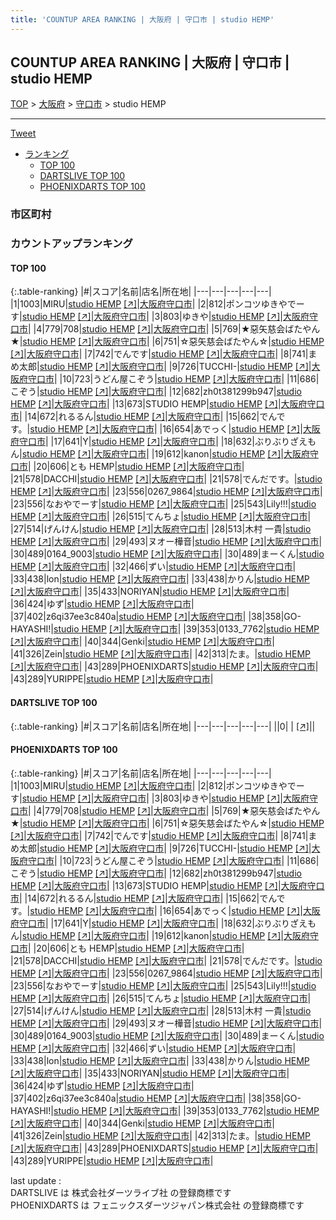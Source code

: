 ```yaml
---
title: 'COUNTUP AREA RANKING | 大阪府 | 守口市 | studio HEMP'
---
```

## COUNTUP AREA RANKING | 大阪府 | 守口市 | studio HEMP

[TOP](/darts/rank/) > [大阪府](/darts/rank/大阪府/) > [守口市](/darts/rank/大阪府/守口市/) > studio HEMP

___

<a href="https://twitter.com/share?ref_src=twsrc%5Etfw" data-text="COUNTUP AREA RANKING | 大阪府守口市studio HEMP" class="twitter-share-button" data-hashtags="DARTSLIVE,PHOENIXDARTS,darts,ダーツ" data-show-count="false">Tweet</a>

* [ランキング](#カウントアップランキング)
    * [TOP 100](#top-100)
    * [DARTSLIVE TOP 100](#dartslive-top-100)
    * [PHOENIXDARTS TOP 100](#phoenixdarts-top-100)

### 市区町村

<ul>

</ul>

### カウントアップランキング

#### TOP 100



{:.table-ranking}
|#|スコア|名前|店名|所在地|
|---|---|---|---|---|
|1|1003|<span class="rank-name-pd">MIRU</span>|<a href="/darts/rank/shops/74336.html">studio HEMP</a> <a href="https://vs.phoenixdarts.com/jp/shop/shopDetailInfo/s_74336?s_seq=74336">[↗]</a>|<a href="/darts/rank/大阪府/守口市">大阪府守口市</a>|
|2|812|<span class="rank-name-pd">ポンコツゆきやでーす</span>|<a href="/darts/rank/shops/74336.html">studio HEMP</a> <a href="https://vs.phoenixdarts.com/jp/shop/shopDetailInfo/s_74336?s_seq=74336">[↗]</a>|<a href="/darts/rank/大阪府/守口市">大阪府守口市</a>|
|3|803|<span class="rank-name-pd">ゆきや</span>|<a href="/darts/rank/shops/74336.html">studio HEMP</a> <a href="https://vs.phoenixdarts.com/jp/shop/shopDetailInfo/s_74336?s_seq=74336">[↗]</a>|<a href="/darts/rank/大阪府/守口市">大阪府守口市</a>|
|4|779|<span class="rank-name-pd">708</span>|<a href="/darts/rank/shops/74336.html">studio HEMP</a> <a href="https://vs.phoenixdarts.com/jp/shop/shopDetailInfo/s_74336?s_seq=74336">[↗]</a>|<a href="/darts/rank/大阪府/守口市">大阪府守口市</a>|
|5|769|<span class="rank-name-pd">★惡矢慈会ばたやん★</span>|<a href="/darts/rank/shops/74336.html">studio HEMP</a> <a href="https://vs.phoenixdarts.com/jp/shop/shopDetailInfo/s_74336?s_seq=74336">[↗]</a>|<a href="/darts/rank/大阪府/守口市">大阪府守口市</a>|
|6|751|<span class="rank-name-pd">☆惡矢慈会ばたやん☆</span>|<a href="/darts/rank/shops/74336.html">studio HEMP</a> <a href="https://vs.phoenixdarts.com/jp/shop/shopDetailInfo/s_74336?s_seq=74336">[↗]</a>|<a href="/darts/rank/大阪府/守口市">大阪府守口市</a>|
|7|742|<span class="rank-name-pd">でんです</span>|<a href="/darts/rank/shops/74336.html">studio HEMP</a> <a href="https://vs.phoenixdarts.com/jp/shop/shopDetailInfo/s_74336?s_seq=74336">[↗]</a>|<a href="/darts/rank/大阪府/守口市">大阪府守口市</a>|
|8|741|<span class="rank-name-pd">まめ太郎</span>|<a href="/darts/rank/shops/74336.html">studio HEMP</a> <a href="https://vs.phoenixdarts.com/jp/shop/shopDetailInfo/s_74336?s_seq=74336">[↗]</a>|<a href="/darts/rank/大阪府/守口市">大阪府守口市</a>|
|9|726|<span class="rank-name-pd">TUCCHI-</span>|<a href="/darts/rank/shops/74336.html">studio HEMP</a> <a href="https://vs.phoenixdarts.com/jp/shop/shopDetailInfo/s_74336?s_seq=74336">[↗]</a>|<a href="/darts/rank/大阪府/守口市">大阪府守口市</a>|
|10|723|<span class="rank-name-pd">うどん屋こぞう</span>|<a href="/darts/rank/shops/74336.html">studio HEMP</a> <a href="https://vs.phoenixdarts.com/jp/shop/shopDetailInfo/s_74336?s_seq=74336">[↗]</a>|<a href="/darts/rank/大阪府/守口市">大阪府守口市</a>|
|11|686|<span class="rank-name-pd">こぞう</span>|<a href="/darts/rank/shops/74336.html">studio HEMP</a> <a href="https://vs.phoenixdarts.com/jp/shop/shopDetailInfo/s_74336?s_seq=74336">[↗]</a>|<a href="/darts/rank/大阪府/守口市">大阪府守口市</a>|
|12|682|<span class="rank-name-pd">zh0t381299b947</span>|<a href="/darts/rank/shops/74336.html">studio HEMP</a> <a href="https://vs.phoenixdarts.com/jp/shop/shopDetailInfo/s_74336?s_seq=74336">[↗]</a>|<a href="/darts/rank/大阪府/守口市">大阪府守口市</a>|
|13|673|<span class="rank-name-pd">STUDIO HEMP</span>|<a href="/darts/rank/shops/74336.html">studio HEMP</a> <a href="https://vs.phoenixdarts.com/jp/shop/shopDetailInfo/s_74336?s_seq=74336">[↗]</a>|<a href="/darts/rank/大阪府/守口市">大阪府守口市</a>|
|14|672|<span class="rank-name-pd">れるるん</span>|<a href="/darts/rank/shops/74336.html">studio HEMP</a> <a href="https://vs.phoenixdarts.com/jp/shop/shopDetailInfo/s_74336?s_seq=74336">[↗]</a>|<a href="/darts/rank/大阪府/守口市">大阪府守口市</a>|
|15|662|<span class="rank-name-pd">でんです。</span>|<a href="/darts/rank/shops/74336.html">studio HEMP</a> <a href="https://vs.phoenixdarts.com/jp/shop/shopDetailInfo/s_74336?s_seq=74336">[↗]</a>|<a href="/darts/rank/大阪府/守口市">大阪府守口市</a>|
|16|654|<span class="rank-name-pd">あでっく</span>|<a href="/darts/rank/shops/74336.html">studio HEMP</a> <a href="https://vs.phoenixdarts.com/jp/shop/shopDetailInfo/s_74336?s_seq=74336">[↗]</a>|<a href="/darts/rank/大阪府/守口市">大阪府守口市</a>|
|17|641|<span class="rank-name-pd">Y</span>|<a href="/darts/rank/shops/74336.html">studio HEMP</a> <a href="https://vs.phoenixdarts.com/jp/shop/shopDetailInfo/s_74336?s_seq=74336">[↗]</a>|<a href="/darts/rank/大阪府/守口市">大阪府守口市</a>|
|18|632|<span class="rank-name-pd">ぶりぶりざえもん</span>|<a href="/darts/rank/shops/74336.html">studio HEMP</a> <a href="https://vs.phoenixdarts.com/jp/shop/shopDetailInfo/s_74336?s_seq=74336">[↗]</a>|<a href="/darts/rank/大阪府/守口市">大阪府守口市</a>|
|19|612|<span class="rank-name-pd">kanon</span>|<a href="/darts/rank/shops/74336.html">studio HEMP</a> <a href="https://vs.phoenixdarts.com/jp/shop/shopDetailInfo/s_74336?s_seq=74336">[↗]</a>|<a href="/darts/rank/大阪府/守口市">大阪府守口市</a>|
|20|606|<span class="rank-name-pd">とも   HEMP</span>|<a href="/darts/rank/shops/74336.html">studio HEMP</a> <a href="https://vs.phoenixdarts.com/jp/shop/shopDetailInfo/s_74336?s_seq=74336">[↗]</a>|<a href="/darts/rank/大阪府/守口市">大阪府守口市</a>|
|21|578|<span class="rank-name-pd">DACCHI</span>|<a href="/darts/rank/shops/74336.html">studio HEMP</a> <a href="https://vs.phoenixdarts.com/jp/shop/shopDetailInfo/s_74336?s_seq=74336">[↗]</a>|<a href="/darts/rank/大阪府/守口市">大阪府守口市</a>|
|21|578|<span class="rank-name-pd">でんだです。</span>|<a href="/darts/rank/shops/74336.html">studio HEMP</a> <a href="https://vs.phoenixdarts.com/jp/shop/shopDetailInfo/s_74336?s_seq=74336">[↗]</a>|<a href="/darts/rank/大阪府/守口市">大阪府守口市</a>|
|23|556|<span class="rank-name-pd">0267_9864</span>|<a href="/darts/rank/shops/74336.html">studio HEMP</a> <a href="https://vs.phoenixdarts.com/jp/shop/shopDetailInfo/s_74336?s_seq=74336">[↗]</a>|<a href="/darts/rank/大阪府/守口市">大阪府守口市</a>|
|23|556|<span class="rank-name-pd">なおやでーす</span>|<a href="/darts/rank/shops/74336.html">studio HEMP</a> <a href="https://vs.phoenixdarts.com/jp/shop/shopDetailInfo/s_74336?s_seq=74336">[↗]</a>|<a href="/darts/rank/大阪府/守口市">大阪府守口市</a>|
|25|543|<span class="rank-name-pd">Lily!!!</span>|<a href="/darts/rank/shops/74336.html">studio HEMP</a> <a href="https://vs.phoenixdarts.com/jp/shop/shopDetailInfo/s_74336?s_seq=74336">[↗]</a>|<a href="/darts/rank/大阪府/守口市">大阪府守口市</a>|
|26|515|<span class="rank-name-pd">てんちょ</span>|<a href="/darts/rank/shops/74336.html">studio HEMP</a> <a href="https://vs.phoenixdarts.com/jp/shop/shopDetailInfo/s_74336?s_seq=74336">[↗]</a>|<a href="/darts/rank/大阪府/守口市">大阪府守口市</a>|
|27|514|<span class="rank-name-pd">げんけん</span>|<a href="/darts/rank/shops/74336.html">studio HEMP</a> <a href="https://vs.phoenixdarts.com/jp/shop/shopDetailInfo/s_74336?s_seq=74336">[↗]</a>|<a href="/darts/rank/大阪府/守口市">大阪府守口市</a>|
|28|513|<span class="rank-name-pd">木村 一貴</span>|<a href="/darts/rank/shops/74336.html">studio HEMP</a> <a href="https://vs.phoenixdarts.com/jp/shop/shopDetailInfo/s_74336?s_seq=74336">[↗]</a>|<a href="/darts/rank/大阪府/守口市">大阪府守口市</a>|
|29|493|<span class="rank-name-pd">ヌオー樺音</span>|<a href="/darts/rank/shops/74336.html">studio HEMP</a> <a href="https://vs.phoenixdarts.com/jp/shop/shopDetailInfo/s_74336?s_seq=74336">[↗]</a>|<a href="/darts/rank/大阪府/守口市">大阪府守口市</a>|
|30|489|<span class="rank-name-pd">0164_9003</span>|<a href="/darts/rank/shops/74336.html">studio HEMP</a> <a href="https://vs.phoenixdarts.com/jp/shop/shopDetailInfo/s_74336?s_seq=74336">[↗]</a>|<a href="/darts/rank/大阪府/守口市">大阪府守口市</a>|
|30|489|<span class="rank-name-pd">まーくん</span>|<a href="/darts/rank/shops/74336.html">studio HEMP</a> <a href="https://vs.phoenixdarts.com/jp/shop/shopDetailInfo/s_74336?s_seq=74336">[↗]</a>|<a href="/darts/rank/大阪府/守口市">大阪府守口市</a>|
|32|466|<span class="rank-name-pd">ずい</span>|<a href="/darts/rank/shops/74336.html">studio HEMP</a> <a href="https://vs.phoenixdarts.com/jp/shop/shopDetailInfo/s_74336?s_seq=74336">[↗]</a>|<a href="/darts/rank/大阪府/守口市">大阪府守口市</a>|
|33|438|<span class="rank-name-pd">lon</span>|<a href="/darts/rank/shops/74336.html">studio HEMP</a> <a href="https://vs.phoenixdarts.com/jp/shop/shopDetailInfo/s_74336?s_seq=74336">[↗]</a>|<a href="/darts/rank/大阪府/守口市">大阪府守口市</a>|
|33|438|<span class="rank-name-pd">かりん</span>|<a href="/darts/rank/shops/74336.html">studio HEMP</a> <a href="https://vs.phoenixdarts.com/jp/shop/shopDetailInfo/s_74336?s_seq=74336">[↗]</a>|<a href="/darts/rank/大阪府/守口市">大阪府守口市</a>|
|35|433|<span class="rank-name-pd">NORIYAN</span>|<a href="/darts/rank/shops/74336.html">studio HEMP</a> <a href="https://vs.phoenixdarts.com/jp/shop/shopDetailInfo/s_74336?s_seq=74336">[↗]</a>|<a href="/darts/rank/大阪府/守口市">大阪府守口市</a>|
|36|424|<span class="rank-name-pd">ゆず</span>|<a href="/darts/rank/shops/74336.html">studio HEMP</a> <a href="https://vs.phoenixdarts.com/jp/shop/shopDetailInfo/s_74336?s_seq=74336">[↗]</a>|<a href="/darts/rank/大阪府/守口市">大阪府守口市</a>|
|37|402|<span class="rank-name-pd">z6qi37ee3c840a</span>|<a href="/darts/rank/shops/74336.html">studio HEMP</a> <a href="https://vs.phoenixdarts.com/jp/shop/shopDetailInfo/s_74336?s_seq=74336">[↗]</a>|<a href="/darts/rank/大阪府/守口市">大阪府守口市</a>|
|38|358|<span class="rank-name-pd">GO-HAYASHI!</span>|<a href="/darts/rank/shops/74336.html">studio HEMP</a> <a href="https://vs.phoenixdarts.com/jp/shop/shopDetailInfo/s_74336?s_seq=74336">[↗]</a>|<a href="/darts/rank/大阪府/守口市">大阪府守口市</a>|
|39|353|<span class="rank-name-pd">0133_7762</span>|<a href="/darts/rank/shops/74336.html">studio HEMP</a> <a href="https://vs.phoenixdarts.com/jp/shop/shopDetailInfo/s_74336?s_seq=74336">[↗]</a>|<a href="/darts/rank/大阪府/守口市">大阪府守口市</a>|
|40|344|<span class="rank-name-pd">Genki</span>|<a href="/darts/rank/shops/74336.html">studio HEMP</a> <a href="https://vs.phoenixdarts.com/jp/shop/shopDetailInfo/s_74336?s_seq=74336">[↗]</a>|<a href="/darts/rank/大阪府/守口市">大阪府守口市</a>|
|41|326|<span class="rank-name-pd">Zein</span>|<a href="/darts/rank/shops/74336.html">studio HEMP</a> <a href="https://vs.phoenixdarts.com/jp/shop/shopDetailInfo/s_74336?s_seq=74336">[↗]</a>|<a href="/darts/rank/大阪府/守口市">大阪府守口市</a>|
|42|313|<span class="rank-name-pd">たま。</span>|<a href="/darts/rank/shops/74336.html">studio HEMP</a> <a href="https://vs.phoenixdarts.com/jp/shop/shopDetailInfo/s_74336?s_seq=74336">[↗]</a>|<a href="/darts/rank/大阪府/守口市">大阪府守口市</a>|
|43|289|<span class="rank-name-pd">PHOENIXDARTS</span>|<a href="/darts/rank/shops/74336.html">studio HEMP</a> <a href="https://vs.phoenixdarts.com/jp/shop/shopDetailInfo/s_74336?s_seq=74336">[↗]</a>|<a href="/darts/rank/大阪府/守口市">大阪府守口市</a>|
|43|289|<span class="rank-name-pd">YURIPPE</span>|<a href="/darts/rank/shops/74336.html">studio HEMP</a> <a href="https://vs.phoenixdarts.com/jp/shop/shopDetailInfo/s_74336?s_seq=74336">[↗]</a>|<a href="/darts/rank/大阪府/守口市">大阪府守口市</a>|


#### DARTSLIVE TOP 100



{:.table-ranking}
|#|スコア|名前|店名|所在地|
|---|---|---|---|---|
||0|<span class="rank-name-dl"> </span>|<a href="/darts/rank/shops/.html"></a> <a href="">[↗]</a>|<a href="/darts/rank//"></a>|


#### PHOENIXDARTS TOP 100



{:.table-ranking}
|#|スコア|名前|店名|所在地|
|---|---|---|---|---|
|1|1003|<span class="rank-name-pd">MIRU</span>|<a href="/darts/rank/shops/74336.html">studio HEMP</a> <a href="https://vs.phoenixdarts.com/jp/shop/shopDetailInfo/s_74336?s_seq=74336">[↗]</a>|<a href="/darts/rank/大阪府/守口市">大阪府守口市</a>|
|2|812|<span class="rank-name-pd">ポンコツゆきやでーす</span>|<a href="/darts/rank/shops/74336.html">studio HEMP</a> <a href="https://vs.phoenixdarts.com/jp/shop/shopDetailInfo/s_74336?s_seq=74336">[↗]</a>|<a href="/darts/rank/大阪府/守口市">大阪府守口市</a>|
|3|803|<span class="rank-name-pd">ゆきや</span>|<a href="/darts/rank/shops/74336.html">studio HEMP</a> <a href="https://vs.phoenixdarts.com/jp/shop/shopDetailInfo/s_74336?s_seq=74336">[↗]</a>|<a href="/darts/rank/大阪府/守口市">大阪府守口市</a>|
|4|779|<span class="rank-name-pd">708</span>|<a href="/darts/rank/shops/74336.html">studio HEMP</a> <a href="https://vs.phoenixdarts.com/jp/shop/shopDetailInfo/s_74336?s_seq=74336">[↗]</a>|<a href="/darts/rank/大阪府/守口市">大阪府守口市</a>|
|5|769|<span class="rank-name-pd">★惡矢慈会ばたやん★</span>|<a href="/darts/rank/shops/74336.html">studio HEMP</a> <a href="https://vs.phoenixdarts.com/jp/shop/shopDetailInfo/s_74336?s_seq=74336">[↗]</a>|<a href="/darts/rank/大阪府/守口市">大阪府守口市</a>|
|6|751|<span class="rank-name-pd">☆惡矢慈会ばたやん☆</span>|<a href="/darts/rank/shops/74336.html">studio HEMP</a> <a href="https://vs.phoenixdarts.com/jp/shop/shopDetailInfo/s_74336?s_seq=74336">[↗]</a>|<a href="/darts/rank/大阪府/守口市">大阪府守口市</a>|
|7|742|<span class="rank-name-pd">でんです</span>|<a href="/darts/rank/shops/74336.html">studio HEMP</a> <a href="https://vs.phoenixdarts.com/jp/shop/shopDetailInfo/s_74336?s_seq=74336">[↗]</a>|<a href="/darts/rank/大阪府/守口市">大阪府守口市</a>|
|8|741|<span class="rank-name-pd">まめ太郎</span>|<a href="/darts/rank/shops/74336.html">studio HEMP</a> <a href="https://vs.phoenixdarts.com/jp/shop/shopDetailInfo/s_74336?s_seq=74336">[↗]</a>|<a href="/darts/rank/大阪府/守口市">大阪府守口市</a>|
|9|726|<span class="rank-name-pd">TUCCHI-</span>|<a href="/darts/rank/shops/74336.html">studio HEMP</a> <a href="https://vs.phoenixdarts.com/jp/shop/shopDetailInfo/s_74336?s_seq=74336">[↗]</a>|<a href="/darts/rank/大阪府/守口市">大阪府守口市</a>|
|10|723|<span class="rank-name-pd">うどん屋こぞう</span>|<a href="/darts/rank/shops/74336.html">studio HEMP</a> <a href="https://vs.phoenixdarts.com/jp/shop/shopDetailInfo/s_74336?s_seq=74336">[↗]</a>|<a href="/darts/rank/大阪府/守口市">大阪府守口市</a>|
|11|686|<span class="rank-name-pd">こぞう</span>|<a href="/darts/rank/shops/74336.html">studio HEMP</a> <a href="https://vs.phoenixdarts.com/jp/shop/shopDetailInfo/s_74336?s_seq=74336">[↗]</a>|<a href="/darts/rank/大阪府/守口市">大阪府守口市</a>|
|12|682|<span class="rank-name-pd">zh0t381299b947</span>|<a href="/darts/rank/shops/74336.html">studio HEMP</a> <a href="https://vs.phoenixdarts.com/jp/shop/shopDetailInfo/s_74336?s_seq=74336">[↗]</a>|<a href="/darts/rank/大阪府/守口市">大阪府守口市</a>|
|13|673|<span class="rank-name-pd">STUDIO HEMP</span>|<a href="/darts/rank/shops/74336.html">studio HEMP</a> <a href="https://vs.phoenixdarts.com/jp/shop/shopDetailInfo/s_74336?s_seq=74336">[↗]</a>|<a href="/darts/rank/大阪府/守口市">大阪府守口市</a>|
|14|672|<span class="rank-name-pd">れるるん</span>|<a href="/darts/rank/shops/74336.html">studio HEMP</a> <a href="https://vs.phoenixdarts.com/jp/shop/shopDetailInfo/s_74336?s_seq=74336">[↗]</a>|<a href="/darts/rank/大阪府/守口市">大阪府守口市</a>|
|15|662|<span class="rank-name-pd">でんです。</span>|<a href="/darts/rank/shops/74336.html">studio HEMP</a> <a href="https://vs.phoenixdarts.com/jp/shop/shopDetailInfo/s_74336?s_seq=74336">[↗]</a>|<a href="/darts/rank/大阪府/守口市">大阪府守口市</a>|
|16|654|<span class="rank-name-pd">あでっく</span>|<a href="/darts/rank/shops/74336.html">studio HEMP</a> <a href="https://vs.phoenixdarts.com/jp/shop/shopDetailInfo/s_74336?s_seq=74336">[↗]</a>|<a href="/darts/rank/大阪府/守口市">大阪府守口市</a>|
|17|641|<span class="rank-name-pd">Y</span>|<a href="/darts/rank/shops/74336.html">studio HEMP</a> <a href="https://vs.phoenixdarts.com/jp/shop/shopDetailInfo/s_74336?s_seq=74336">[↗]</a>|<a href="/darts/rank/大阪府/守口市">大阪府守口市</a>|
|18|632|<span class="rank-name-pd">ぶりぶりざえもん</span>|<a href="/darts/rank/shops/74336.html">studio HEMP</a> <a href="https://vs.phoenixdarts.com/jp/shop/shopDetailInfo/s_74336?s_seq=74336">[↗]</a>|<a href="/darts/rank/大阪府/守口市">大阪府守口市</a>|
|19|612|<span class="rank-name-pd">kanon</span>|<a href="/darts/rank/shops/74336.html">studio HEMP</a> <a href="https://vs.phoenixdarts.com/jp/shop/shopDetailInfo/s_74336?s_seq=74336">[↗]</a>|<a href="/darts/rank/大阪府/守口市">大阪府守口市</a>|
|20|606|<span class="rank-name-pd">とも   HEMP</span>|<a href="/darts/rank/shops/74336.html">studio HEMP</a> <a href="https://vs.phoenixdarts.com/jp/shop/shopDetailInfo/s_74336?s_seq=74336">[↗]</a>|<a href="/darts/rank/大阪府/守口市">大阪府守口市</a>|
|21|578|<span class="rank-name-pd">DACCHI</span>|<a href="/darts/rank/shops/74336.html">studio HEMP</a> <a href="https://vs.phoenixdarts.com/jp/shop/shopDetailInfo/s_74336?s_seq=74336">[↗]</a>|<a href="/darts/rank/大阪府/守口市">大阪府守口市</a>|
|21|578|<span class="rank-name-pd">でんだです。</span>|<a href="/darts/rank/shops/74336.html">studio HEMP</a> <a href="https://vs.phoenixdarts.com/jp/shop/shopDetailInfo/s_74336?s_seq=74336">[↗]</a>|<a href="/darts/rank/大阪府/守口市">大阪府守口市</a>|
|23|556|<span class="rank-name-pd">0267_9864</span>|<a href="/darts/rank/shops/74336.html">studio HEMP</a> <a href="https://vs.phoenixdarts.com/jp/shop/shopDetailInfo/s_74336?s_seq=74336">[↗]</a>|<a href="/darts/rank/大阪府/守口市">大阪府守口市</a>|
|23|556|<span class="rank-name-pd">なおやでーす</span>|<a href="/darts/rank/shops/74336.html">studio HEMP</a> <a href="https://vs.phoenixdarts.com/jp/shop/shopDetailInfo/s_74336?s_seq=74336">[↗]</a>|<a href="/darts/rank/大阪府/守口市">大阪府守口市</a>|
|25|543|<span class="rank-name-pd">Lily!!!</span>|<a href="/darts/rank/shops/74336.html">studio HEMP</a> <a href="https://vs.phoenixdarts.com/jp/shop/shopDetailInfo/s_74336?s_seq=74336">[↗]</a>|<a href="/darts/rank/大阪府/守口市">大阪府守口市</a>|
|26|515|<span class="rank-name-pd">てんちょ</span>|<a href="/darts/rank/shops/74336.html">studio HEMP</a> <a href="https://vs.phoenixdarts.com/jp/shop/shopDetailInfo/s_74336?s_seq=74336">[↗]</a>|<a href="/darts/rank/大阪府/守口市">大阪府守口市</a>|
|27|514|<span class="rank-name-pd">げんけん</span>|<a href="/darts/rank/shops/74336.html">studio HEMP</a> <a href="https://vs.phoenixdarts.com/jp/shop/shopDetailInfo/s_74336?s_seq=74336">[↗]</a>|<a href="/darts/rank/大阪府/守口市">大阪府守口市</a>|
|28|513|<span class="rank-name-pd">木村 一貴</span>|<a href="/darts/rank/shops/74336.html">studio HEMP</a> <a href="https://vs.phoenixdarts.com/jp/shop/shopDetailInfo/s_74336?s_seq=74336">[↗]</a>|<a href="/darts/rank/大阪府/守口市">大阪府守口市</a>|
|29|493|<span class="rank-name-pd">ヌオー樺音</span>|<a href="/darts/rank/shops/74336.html">studio HEMP</a> <a href="https://vs.phoenixdarts.com/jp/shop/shopDetailInfo/s_74336?s_seq=74336">[↗]</a>|<a href="/darts/rank/大阪府/守口市">大阪府守口市</a>|
|30|489|<span class="rank-name-pd">0164_9003</span>|<a href="/darts/rank/shops/74336.html">studio HEMP</a> <a href="https://vs.phoenixdarts.com/jp/shop/shopDetailInfo/s_74336?s_seq=74336">[↗]</a>|<a href="/darts/rank/大阪府/守口市">大阪府守口市</a>|
|30|489|<span class="rank-name-pd">まーくん</span>|<a href="/darts/rank/shops/74336.html">studio HEMP</a> <a href="https://vs.phoenixdarts.com/jp/shop/shopDetailInfo/s_74336?s_seq=74336">[↗]</a>|<a href="/darts/rank/大阪府/守口市">大阪府守口市</a>|
|32|466|<span class="rank-name-pd">ずい</span>|<a href="/darts/rank/shops/74336.html">studio HEMP</a> <a href="https://vs.phoenixdarts.com/jp/shop/shopDetailInfo/s_74336?s_seq=74336">[↗]</a>|<a href="/darts/rank/大阪府/守口市">大阪府守口市</a>|
|33|438|<span class="rank-name-pd">lon</span>|<a href="/darts/rank/shops/74336.html">studio HEMP</a> <a href="https://vs.phoenixdarts.com/jp/shop/shopDetailInfo/s_74336?s_seq=74336">[↗]</a>|<a href="/darts/rank/大阪府/守口市">大阪府守口市</a>|
|33|438|<span class="rank-name-pd">かりん</span>|<a href="/darts/rank/shops/74336.html">studio HEMP</a> <a href="https://vs.phoenixdarts.com/jp/shop/shopDetailInfo/s_74336?s_seq=74336">[↗]</a>|<a href="/darts/rank/大阪府/守口市">大阪府守口市</a>|
|35|433|<span class="rank-name-pd">NORIYAN</span>|<a href="/darts/rank/shops/74336.html">studio HEMP</a> <a href="https://vs.phoenixdarts.com/jp/shop/shopDetailInfo/s_74336?s_seq=74336">[↗]</a>|<a href="/darts/rank/大阪府/守口市">大阪府守口市</a>|
|36|424|<span class="rank-name-pd">ゆず</span>|<a href="/darts/rank/shops/74336.html">studio HEMP</a> <a href="https://vs.phoenixdarts.com/jp/shop/shopDetailInfo/s_74336?s_seq=74336">[↗]</a>|<a href="/darts/rank/大阪府/守口市">大阪府守口市</a>|
|37|402|<span class="rank-name-pd">z6qi37ee3c840a</span>|<a href="/darts/rank/shops/74336.html">studio HEMP</a> <a href="https://vs.phoenixdarts.com/jp/shop/shopDetailInfo/s_74336?s_seq=74336">[↗]</a>|<a href="/darts/rank/大阪府/守口市">大阪府守口市</a>|
|38|358|<span class="rank-name-pd">GO-HAYASHI!</span>|<a href="/darts/rank/shops/74336.html">studio HEMP</a> <a href="https://vs.phoenixdarts.com/jp/shop/shopDetailInfo/s_74336?s_seq=74336">[↗]</a>|<a href="/darts/rank/大阪府/守口市">大阪府守口市</a>|
|39|353|<span class="rank-name-pd">0133_7762</span>|<a href="/darts/rank/shops/74336.html">studio HEMP</a> <a href="https://vs.phoenixdarts.com/jp/shop/shopDetailInfo/s_74336?s_seq=74336">[↗]</a>|<a href="/darts/rank/大阪府/守口市">大阪府守口市</a>|
|40|344|<span class="rank-name-pd">Genki</span>|<a href="/darts/rank/shops/74336.html">studio HEMP</a> <a href="https://vs.phoenixdarts.com/jp/shop/shopDetailInfo/s_74336?s_seq=74336">[↗]</a>|<a href="/darts/rank/大阪府/守口市">大阪府守口市</a>|
|41|326|<span class="rank-name-pd">Zein</span>|<a href="/darts/rank/shops/74336.html">studio HEMP</a> <a href="https://vs.phoenixdarts.com/jp/shop/shopDetailInfo/s_74336?s_seq=74336">[↗]</a>|<a href="/darts/rank/大阪府/守口市">大阪府守口市</a>|
|42|313|<span class="rank-name-pd">たま。</span>|<a href="/darts/rank/shops/74336.html">studio HEMP</a> <a href="https://vs.phoenixdarts.com/jp/shop/shopDetailInfo/s_74336?s_seq=74336">[↗]</a>|<a href="/darts/rank/大阪府/守口市">大阪府守口市</a>|
|43|289|<span class="rank-name-pd">PHOENIXDARTS</span>|<a href="/darts/rank/shops/74336.html">studio HEMP</a> <a href="https://vs.phoenixdarts.com/jp/shop/shopDetailInfo/s_74336?s_seq=74336">[↗]</a>|<a href="/darts/rank/大阪府/守口市">大阪府守口市</a>|
|43|289|<span class="rank-name-pd">YURIPPE</span>|<a href="/darts/rank/shops/74336.html">studio HEMP</a> <a href="https://vs.phoenixdarts.com/jp/shop/shopDetailInfo/s_74336?s_seq=74336">[↗]</a>|<a href="/darts/rank/大阪府/守口市">大阪府守口市</a>|


<div class="footer border-top border-gray-light mt-5 pt-3 text-right text-gray">
    last update : <span style="font-weight: italic" id="foot_last_modified"></span><br />
    DARTSLIVE は 株式会社ダーツライブ社 の登録商標です<br />
    PHOENIXDARTS は フェニックスダーツジャパン株式会社 の登録商標です<br />
</div>

<script src="https://cdnjs.cloudflare.com/ajax/libs/jquery.tablesorter/2.31.3/js/jquery.tablesorter.min.js" integrity="sha512-qzgd5cYSZcosqpzpn7zF2ZId8f/8CHmFKZ8j7mU4OUXTNRd5g+ZHBPsgKEwoqxCtdQvExE5LprwwPAgoicguNg==" crossorigin="anonymous" referrerpolicy="no-referrer"></script>
<link rel="stylesheet" href="https://cdnjs.cloudflare.com/ajax/libs/jquery.tablesorter/2.31.3/css/theme.default.min.css" integrity="sha512-wghhOJkjQX0Lh3NSWvNKeZ0ZpNn+SPVXX1Qyc9OCaogADktxrBiBdKGDoqVUOyhStvMBmJQ8ZdMHiR3wuEq8+w==" crossorigin="anonymous" referrerpolicy="no-referrer" />
<script>
$(function() {
    $(".table-ranking").tablesorter({sortList:[[0, 0]]});
    $("#foot_last_modified").text(formatDate(new Date(document.lastModified), 'yyyy-MM-dd HH:mm:ss'));
});
</script>

<script async src="https://platform.twitter.com/widgets.js" charset="utf-8"></script>